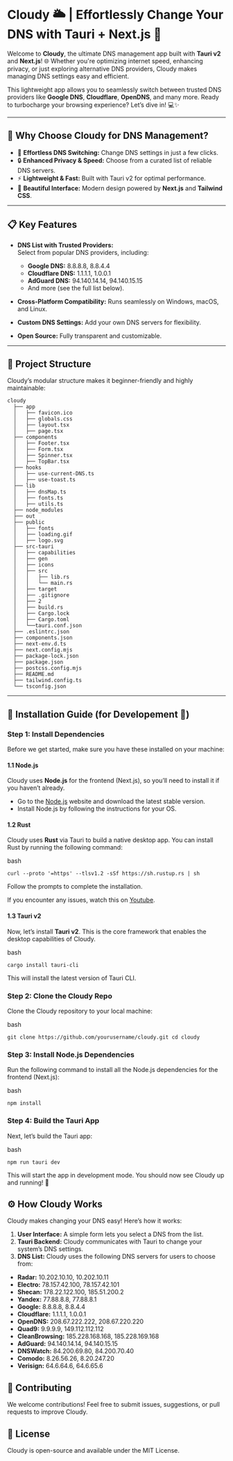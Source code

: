 # Cloudy 🌥️ | Effortlessly Change Your DNS with Tauri + Next.js 🚀

Welcome to **Cloudy**, the ultimate DNS management app built with **Tauri v2** and **Next.js**! 🌐 Whether you're optimizing internet speed, enhancing privacy, or just exploring alternative DNS providers, Cloudy makes managing DNS settings easy and efficient.

This lightweight app allows you to seamlessly switch between trusted DNS providers like **Google DNS**, **Cloudflare**, **OpenDNS**, and many more. Ready to turbocharge your browsing experience? Let’s dive in! 💻✨

---

## 🌟 Why Choose Cloudy for DNS Management?

- 🚀 **Effortless DNS Switching:** Change DNS settings in just a few clicks.
- 🔒 **Enhanced Privacy & Speed:** Choose from a curated list of reliable DNS servers.
- ⚡ **Lightweight & Fast:** Built with Tauri v2 for optimal performance.
- 🎨 **Beautiful Interface:** Modern design powered by **Next.js** and **Tailwind CSS**.

---

## 📋 Key Features

- **DNS List with Trusted Providers:**  
  Select from popular DNS providers, including:

  - **Google DNS:** 8.8.8.8, 8.8.4.4
  - **Cloudflare DNS:** 1.1.1.1, 1.0.0.1
  - **AdGuard DNS:** 94.140.14.14, 94.140.15.15
  - And more (see the full list below).

- **Cross-Platform Compatibility:** Runs seamlessly on Windows, macOS, and Linux.
- **Custom DNS Settings:** Add your own DNS servers for flexibility.
- **Open Source:** Fully transparent and customizable.

---

## 📂 Project Structure

Cloudy’s modular structure makes it beginner-friendly and highly maintainable:

```plaintext
cloudy
  ├── app
  │   ├── favicon.ico
  │   ├── globals.css
  │   ├── layout.tsx
  │   ├── page.tsx
  ├── components
  │   ├── Footer.tsx
  │   ├── Form.tsx
  │   ├── Spinner.tsx
  │   ├── TopBar.tsx
  ├── hooks
  │   ├── use-current-DNS.ts
  │   ├── use-toast.ts
  ├── lib
  │   ├── dnsMap.ts
  │   ├── fonts.ts
  │   ├── utils.ts
  ├── node_modules
  ├── out
  ├── public
  │   ├── fonts
  │   ├── loading.gif
  │   ├── logo.svg
  ├── src-tauri
  │   ├── capabilities
  │   ├── gen
  │   ├── icons
  │   ├── src
  │   │   ├── lib.rs
  │   │   └── main.rs
  │   ├── target
  │   ├── .gitignore
  │   ├── 2
  │   ├── build.rs
  │   ├── Cargo.lock
  │   ├── Cargo.toml
  │   └──tauri.conf.json
  ├── .eslintrc.json
  ├── components.json
  ├── next-env.d.ts
  ├── next.config.mjs
  ├── package-lock.json
  ├── package.json
  ├── postcss.config.mjs
  ├── README.md
  ├── tailwind.config.ts
  └── tsconfig.json

```

---

## 🚀 Installation Guide (for Developement 🔧)

### Step 1: Install Dependencies

Before we get started, make sure you have these installed on your machine:

#### 1.1 Node.js

Cloudy uses **Node.js** for the frontend (Next.js), so you’ll need to install it if you haven’t already.

- Go to the [Node.js](https://nodejs.org/en) website and download the latest stable version.
- Install Node.js by following the instructions for your OS.

#### 1.2 Rust

Cloudy uses **Rust** via Tauri to build a native desktop app. You can install Rust by running the following command:

bash

```curl --proto '=https' --tlsv1.2 -sSf https://sh.rustup.rs | sh```

Follow the prompts to complete the installation.

If you encounter any issues, watch this on [Youtube](https://www.youtube.com/watch?v=p-HfqVNPPX0&ab_channel=WillVelida).


#### 1.3 Tauri v2

Now, let’s install **Tauri v2**. This is the core framework that enables the desktop capabilities of Cloudy.

bash

```cargo install tauri-cli```

This will install the latest version of Tauri CLI.

### Step 2: Clone the Cloudy Repo

Clone the Cloudy repository to your local machine:

bash

```git clone https://github.com/yourusername/cloudy.git cd cloudy```

### Step 3: Install Node.js Dependencies

Run the following command to install all the Node.js dependencies for the frontend (Next.js):

bash

```npm install```

### Step 4: Build the Tauri App

Next, let’s build the Tauri app:

bash

```npm run tauri dev```

This will start the app in development mode. You should now see Cloudy up and running! 🚀

## ⚙️ How Cloudy Works

Cloudy makes changing your DNS easy! Here’s how it works:

1.  **User Interface:** A simple form lets you select a DNS from the list.
2.  **Tauri Backend:** Cloudy communicates with Tauri to change your system’s DNS settings.
3.  **DNS List:** Cloudy uses the following DNS servers for users to choose from:

- **Radar:** 10.202.10.10, 10.202.10.11
- **Electro:** 78.157.42.100, 78.157.42.101
- **Shecan:** 178.22.122.100, 185.51.200.2
- **Yandex:** 77.88.8.8, 77.88.8.1
- **Google:** 8.8.8.8, 8.8.4.4
- **Cloudflare:** 1.1.1.1, 1.0.0.1
- **OpenDNS:** 208.67.222.222, 208.67.220.220
- **Quad9:** 9.9.9.9, 149.112.112.112
- **CleanBrowsing:** 185.228.168.168, 185.228.169.168
- **AdGuard:** 94.140.14.14, 94.140.15.15
- **DNSWatch:** 84.200.69.80, 84.200.70.40
- **Comodo:** 8.26.56.26, 8.20.247.20
- **Verisign:** 64.6.64.6, 64.6.65.6

## 🤖 Contributing

We welcome contributions! Feel free to submit issues, suggestions, or pull requests to improve Cloudy.

## 📜 License

Cloudy is open-source and available under the MIT License.


